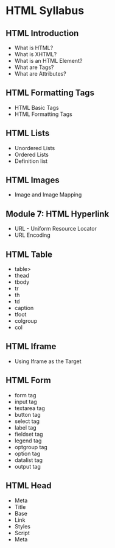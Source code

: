 # HTML Syllabus

## HTML Introduction

* What is HTML?
* What is XHTML?
* What is an HTML Element?
* What are Tags?
* What are Attributes?

## HTML Formatting Tags

* HTML Basic Tags
* HTML Formatting Tags

## HTML Lists

* Unordered Lists
* Ordered Lists
* Definition list

## HTML Images

* Image and Image Mapping

## Module 7: HTML Hyperlink

* URL - Uniform Resource Locator
* URL Encoding

## HTML Table

* table>
* thead
* tbody
* tr
* th
* td
* caption
* tfoot
* colgroup
* col

## HTML Iframe

* Using Iframe as the Target

## HTML Form

* form tag
* input tag
* textarea tag
* button tag
* select tag
* label tag
* fieldset tag
* legend tag
* optgroup tag
* option tag
* datalist tag
* output tag
  
## 

## HTML Head

* Meta
* Title
* Base
* Link
* Styles
* Script
* Meta
